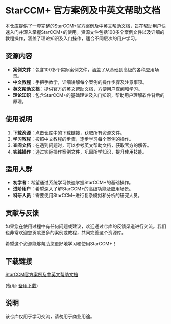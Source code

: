 # StarCCM+ 官方案例及中英文帮助文档

本仓库提供了一套完整的StarCCM+官方案例及中英文帮助文档，旨在帮助用户快速入门并深入掌握StarCCM+的使用。资源文件包括100多个案例文件以及详细的教程操作，涵盖了理论知识及入门操作，适合不同层次的用户学习。

## 资源内容

- **案例文件**：包含100多个实际案例文件，涵盖了从基础到高级的各种应用场景。
- **中文教程**：手把手教学，详细讲解每个案例的操作步骤及注意事项。
- **英文帮助文档**：提供官方的英文帮助文档，方便用户查阅和学习。
- **理论知识**：包含StarCCM+的基础理论及入门知识，帮助用户理解软件背后的原理。

## 使用说明

1. **下载资源**：点击仓库中的下载链接，获取所有资源文件。
2. **学习教程**：按照中文教程的步骤，逐步学习每个案例的操作。
3. **查阅文档**：在遇到问题时，可以参考英文帮助文档，获取官方的解答。
4. **实践操作**：通过实际操作案例文件，巩固所学知识，提升使用技能。

## 适用人群

- **初学者**：希望通过系统学习快速掌握StarCCM+的基础操作。
- **进阶用户**：希望深入了解StarCCM+的高级功能及应用场景。
- **科研人员**：需要使用StarCCM+进行复杂模拟和分析的研究人员。

## 贡献与反馈

如果您在使用过程中有任何问题或建议，欢迎通过仓库的反馈渠道进行交流。我们也非常欢迎您贡献更多的案例或教程，共同完善这个资源库。

希望这个资源能够帮助您更好地学习和使用StarCCM+！

## 下载链接
[StarCCM官方案例及中英文帮助文档](https://pan.quark.cn/s/c4fa01918ad4) 

(备用: [备用下载](https://pan.baidu.com/s/1CLtgABFJ620DCjRfkGjI0A?pwd=1234))

## 说明

该仓库仅用于学习交流，请勿用于商业用途。
